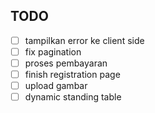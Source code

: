 ## TODO

- [ ] tampilkan error ke client side
- [ ] fix pagination
- [ ] proses pembayaran
- [ ] finish registration page
- [ ] upload gambar
- [ ] dynamic standing table

